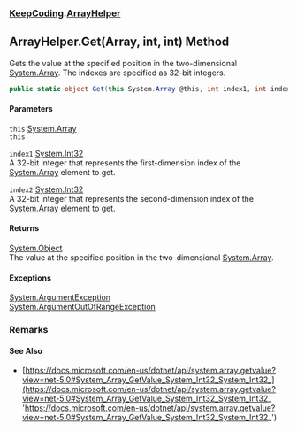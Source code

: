 ### [KeepCoding](KeepCoding.md 'KeepCoding').[ArrayHelper](KeepCoding_ArrayHelper.md 'KeepCoding.ArrayHelper')
## ArrayHelper.Get(Array, int, int) Method
Gets the value at the specified position in the two-dimensional [System.Array](https://docs.microsoft.com/en-us/dotnet/api/System.Array 'System.Array'). The indexes are specified as 32-bit integers.  
```csharp
public static object Get(this System.Array @this, int index1, int index2);
```
#### Parameters
<a name='KeepCoding_ArrayHelper_Get(System_Array_int_int)_this'></a>
`this` [System.Array](https://docs.microsoft.com/en-us/dotnet/api/System.Array 'System.Array')  
`this`
  
<a name='KeepCoding_ArrayHelper_Get(System_Array_int_int)_index1'></a>
`index1` [System.Int32](https://docs.microsoft.com/en-us/dotnet/api/System.Int32 'System.Int32')  
A 32-bit integer that represents the first-dimension index of the [System.Array](https://docs.microsoft.com/en-us/dotnet/api/System.Array 'System.Array') element to get.
  
<a name='KeepCoding_ArrayHelper_Get(System_Array_int_int)_index2'></a>
`index2` [System.Int32](https://docs.microsoft.com/en-us/dotnet/api/System.Int32 'System.Int32')  
A 32-bit integer that represents the second-dimension index of the [System.Array](https://docs.microsoft.com/en-us/dotnet/api/System.Array 'System.Array') element to get.
  
#### Returns
[System.Object](https://docs.microsoft.com/en-us/dotnet/api/System.Object 'System.Object')  
The value at the specified position in the two-dimensional [System.Array](https://docs.microsoft.com/en-us/dotnet/api/System.Array 'System.Array').
#### Exceptions
[System.ArgumentException](https://docs.microsoft.com/en-us/dotnet/api/System.ArgumentException 'System.ArgumentException')  
[System.ArgumentOutOfRangeException](https://docs.microsoft.com/en-us/dotnet/api/System.ArgumentOutOfRangeException 'System.ArgumentOutOfRangeException')  
### Remarks
#### See Also
- [https://docs.microsoft.com/en-us/dotnet/api/system.array.getvalue?view=net-5.0#System_Array_GetValue_System_Int32_System_Int32_](https://docs.microsoft.com/en-us/dotnet/api/system.array.getvalue?view=net-5.0#System_Array_GetValue_System_Int32_System_Int32_ 'https://docs.microsoft.com/en-us/dotnet/api/system.array.getvalue?view=net-5.0#System_Array_GetValue_System_Int32_System_Int32_')

